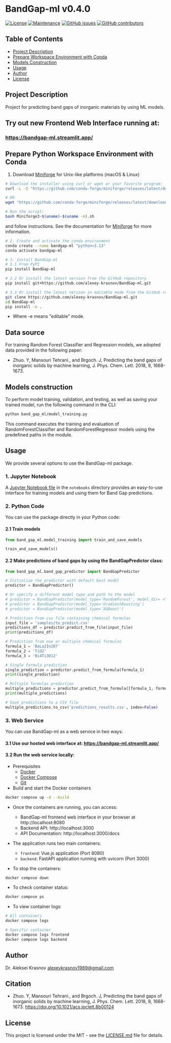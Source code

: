 # BandGap-ml v0.4.0

[![License](https://img.shields.io/badge/License-MIT-brightgreen.svg)](https://opensource.org/licenses/MIT)
[![Maintenance](https://img.shields.io/badge/Maintained%3F-yes-blue.svg)](https://github.com/alexey-krasnov/BandGap-ml/graphs/commit-activity)
[![GitHub issues](https://img.shields.io/github/issues/alexey-krasnov/BandGap-ml.svg)](https://github.com/alexey-krasnov/BandGap-ml/issues)
[![GitHub contributors](https://img.shields.io/github/contributors/alexey-krasnov/BandGap-ml.svg)](https://github.com/alexey-krasnov/BandGap-ml/graphs/contributors)

## Table of Contents
- [Project Description](#project-description)
- [Prepare Workspace Environment with Conda](#prepare-python-workspace-environment-with-conda)
- [Models Construction](#models-construction)
- [Usage](#usage)
- [Author](#author)
- [License](#license)

## Project Description
Project for predicting band gaps of inorganic materials by using ML models.

## Try out new Frontend Web Interface running at: 
### https://bandgap-ml.streamlit.app/


## Prepare Python Workspace Environment with Conda
1. Download [Miniforge](https://github.com/conda-forge/miniforge) for Unix-like platforms (macOS & Linux)
```bash
# Download the installer using curl or wget or your favorite program:
curl -L -O "https://github.com/conda-forge/miniforge/releases/latest/download/Miniforge3-$(uname)-$(uname -m).sh"

# OR 
wget "https://github.com/conda-forge/miniforge/releases/latest/download/Miniforge3-$(uname)-$(uname -m).sh"

# Run the script:
bash Miniforge3-$(uname)-$(uname -m).sh
```
and follow instructions. See the documentation for [Miniforge](https://github.com/conda-forge/miniforge) for more information.


```bash
# 2. Create and activate the conda environment
conda create --name bandgap-ml "python<3.13"
conda activate bandgap-ml

# 3. Install BandGap-ml
# 3.1 From PyPI
pip install BandGap-ml

# 3.2 Or install the latest version from the GitHub repository
pip install git+https://github.com/alexey-krasnov/BandGap-ml.git

# 3.3 Or install the latest version in editable mode from the GitHub repository
git clone https://github.com/alexey-krasnov/BandGap-ml.git
cd BandGap-ml
pip install -e .
```
- Where -e means "editable" mode.

## Data source
For training Random Forest Classifier and Regression models, we adopted data provided in the following paper:
- Zhuo. Y, Mansouri Tehrani., and Brgoch. J, Predicting the band gaps of inorganic solids by machine learning, J. Phys. Chem. Lett. 2018, 9, 1668-1673.

## Models construction
To perform model training, validation, and testing, as well as saving your trained model, run the following command in the CLI:
```bash
python band_gap_ml/model_training.py
```
This command executes the training and evaluation of RandomForestClassifier and RandomForestRegressor models using the predefined paths in the module.

## Usage
We provide several options to use the BandGap-ml package.

### 1. Jupyter Notebook
A [Jupyter Notebook file](notebooks/band_gap_prediction_workflow.ipynb) in the `notebooks` directory provides an easy-to-use interface for training models and using them for Band Gap predictions.

### 2. Python Code
You can use the package directly in your Python code:

#### 2.1 Train models
```python
from band_gap_ml.model_training import train_and_save_models

train_and_save_models()
```
#### 2.2 Make predictions of band gaps by using the BandGapPredictor class:
```python
from band_gap_ml.band_gap_predictor import BandGapPredictor

# Initialize the predictor with default best model
predictor = BandGapPredictor()

# Or specify a different model type and path to the model
# predictor = BandGapPredictor(model_type='RandomForest', model_dir= <YOUR_PATH_TO_THE_MODEL>)
# predictor = BandGapPredictor(model_type='GradientBoosting')
# predictor = BandGapPredictor(model_type='XGBoost')

# Prediction from csv file containing chemical formulas
input_file = 'samples/to_predict.csv'
predictions_df = predictor.predict_from_file(input_file)
print(predictions_df)

# Prediction from one or multiple chemical formulas
formula_1 = 'BaLa2In2O7'
formula_2 = 'TiO2'
formula_3 = 'Bi4Ti3O12'

# Single formula prediction
single_prediction = predictor.predict_from_formula(formula_1)
print(single_prediction)

# Multiple formulas prediction
multiple_predictions = predictor.predict_from_formula([formula_1, formula_2, formula_3])
print(multiple_predictions)

# Save predictions to a CSV file
multiple_predictions.to_csv('predictions_results.csv', index=False)
```

### 3. Web Service
You can use BandGap-ml as a web service in two ways:

#### 3.1 Use our hosted web interface at: **https://bandgap-ml.streamlit.app/**

#### 3.2  Run the web service locally:
- Prerequisites
  - [Docker](https://docs.docker.com/get-docker/)
  - [Docker Compose](https://docs.docker.com/compose/install/)
  - [Git](https://git-scm.com/downloads)
- Build and start the Docker containers
```bash
docker compose up -d --build
```

- Once the containers are running, you can access:
  -  BandGap-ml frontend web interface in your browser at http://localhost:8080
  - Backend API: http://localhost:3000
  - API Documentation: http://localhost:3000/docs


- The application runs two main containers:
  - `frontend`: Vue.js application (Port 8080)
  - `backend`: FastAPI application running with uvicorn (Port 3000)

- To stop the containers:

```bash
docker compose down
```

- To check container status:

```bash
docker compose ps
```

- To view container logs:

```bash
# All containers
docker compose logs

# Specific container
docker compose logs frontend
docker compose logs backend
```

## Author
Dr. Aleksei Krasnov
alexeykrasnov1989@gmail.com

## Citation
- Zhuo. Y, Mansouri Tehrani., and Brgoch. J, Predicting the band gaps of inorganic solids by machine learning, J. Phys. Chem. Lett. 2018, 9, 1668-1673. https://doi.org/10.1021/acs.jpclett.8b00124

## License
This project is licensed under the MIT - see the [LICENSE.md](LICENSE.md) file for details.